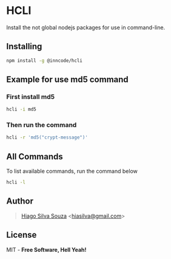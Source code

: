 # HCLI
Install the not global nodejs packages for use in command-line.

## Installing
```sh
npm install -g @inncode/hcli
```

## Example for use md5 command
### First install md5
```sh
hcli -i md5
```
### Then run the command
```sh
hcli -r 'md5("crypt-message")'
```
## All Commands
To list available commands, run the command below
```sh
hcli -l
```

Author
----
> [Hiago Silva Souza](https://www.hiago.me) <<hiasilva@gmail.com>>

License
----

MIT -
**Free Software, Hell Yeah!**